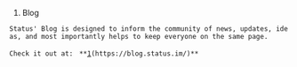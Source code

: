1.  Blog

`Status' Blog is designed to inform the community of news, updates, ideas, and most importantly helps to keep everyone on the same page.`

`Check it out at: `
`**`[`1`](https://blog.status.im)`(https://blog.status.im/)**`
